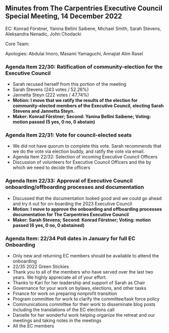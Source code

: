 ## Minutes from The Carpentries Executive Council Special Meeting, 14 December 2022

EC: Konrad Förstner, Yanina Bellini Saibene, Michael Smith, Sarah Stevens, Aleksandra Nenadic, John Chodacki

Core Team: 

Apologies: Abdulai Imoro, Masami Yamaguchi, Annajiat Alim Rasel


### Agenda Item 22/30: Ratification of community-election for the Executive Council



* Sarah recused herself from this portion of the meeting
* Sarah Stevens (243 votes / 52.26%)
* Jannetta Steyn (222 votes / 47.74%)
* **Motion: I move that we ratify the results of the election for community-elected members of the Executive Council, electing Sarah Stevens and Jannetta Steyn.**
* **Maker: Konrad Förstner; Second: Yanina Bellini Saibene; Voting: motion passed (5 yes, 0 no, 0 abstain)**


### Agenda Item 22/31: Vote for council-elected seats



* We did not have quorum to complete this vote. Sarah recommends that we do the vote via election buddy, and ratify the vote via email.
* Agenda Item 22/32: Selection of incoming Executive Council Officers
* Discussion of volunteers for Executive Council Officers and the by which we need to decide the officers


### Agenda Item 22/33: Approval of Executive Council onboarding/offboarding processes and documentation



* Discussed that the documentation looked good and we could go ahead and try it out for on-boarding the 2023 Executive Council
* **Motion: I move to approve the onboarding and offboarding processes documentation for The Carpentries Executive Council**
* **Maker: Sarah Stevens; Second: Konrad Förstner; Voting: motion passed (6 yes, 0 no, 0 abstained)**

### Agenda Item: 22/34 Poll dates in January for full EC Onboarding



* Only new and returning EC members should be available to attend the onboarding
* 22/35 2022 Green Stickies
* Thank you to all of the members who have served over the last two years. We highly appreciate all of your effort.
* Thanks to Kari for her leadership and support of Sarah as Chair
* Governance for your work on bylaws, elections, and other tasks
* Finance for work on preparing nonprofit transition
* Program committee for work to clarify the committee/task force policy
* Communications committee for their work to disseminate blog posts including the translations of the EC elections call
* Danielle for her wonderful work helping organize the retreat and our meetings and taking notes in the meetings
* All the EC members
